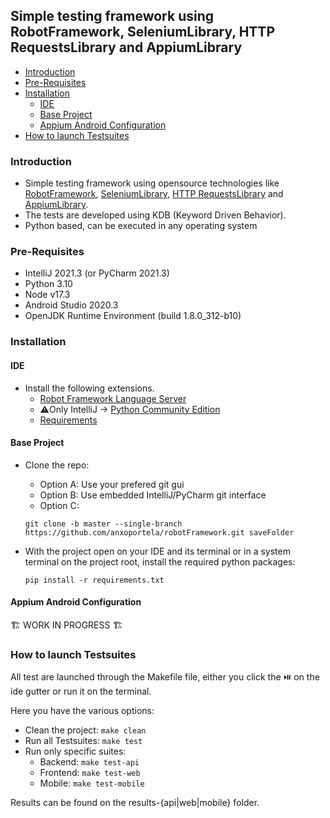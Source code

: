 ## Simple testing framework using RobotFramework, SeleniumLibrary, HTTP RequestsLibrary and AppiumLibrary

- [Introduction](#introduction)
- [Pre-Requisites](#pre-requisites)
- [Installation](#installation)
    + [IDE](#ide)
    + [Base Project](#base-project)
    + [Appium Android Configuration](#appium-android-configuration)
- [How to launch Testsuites](#how-to-launch-testsuites)

### Introduction

- Simple testing framework using opensource technologies like [RobotFramework](https://robotframework.org/), [SeleniumLibrary](https://robotframework.org/SeleniumLibrary/SeleniumLibrary.html), [HTTP RequestsLibrary](https://marketsquare.github.io/robotframework-requests/doc/RequestsLibrary.html) and [AppiumLibrary](https://serhatbolsu.github.io/robotframework-appiumlibrary/AppiumLibrary.html).
- The tests are developed using KDB (Keyword Driven Behavior).
- Python based, can be executed in any operating system



### Pre-Requisites

- IntelliJ 2021.3 (or PyCharm 2021.3)
- Python 3.10
- Node v17.3
- Android Studio 2020.3
- OpenJDK Runtime Environment (build 1.8.0_312-b10)



### Installation


#### IDE

- Install the following extensions.
    - [Robot Framework Language Server](https://plugins.jetbrains.com/plugin/16086-robot-framework-language-server)
    - :warning:Only IntelliJ -> [Python Community Edition](https://plugins.jetbrains.com/plugin/7322-python-community-edition)
    - [Requirements](https://plugins.jetbrains.com/plugin/10837-requirements)


#### Base Project

- Clone the repo:
    - Option A: Use your prefered git gui
    - Option B: Use embedded IntelliJ/PyCharm git interface
    - Option C:
    
    ` git clone -b master --single-branch https://github.com/anxoportela/robotFramework.git saveFolder `

- With the project open on your IDE and its terminal or in a system terminal on the project root, install the required python packages:

    ` pip install -r requirements.txt `


#### Appium Android Configuration

:building_construction: WORK IN PROGRESS :building_construction:



### How to launch Testsuites

All test are launched through the Makefile file, either you click the :play_or_pause_button: on the ide gutter or run it on the terminal. 

Here you have the various options:

 - Clean the project: ` make clean `
 - Run all Testsuites: ` make test `
 - Run only specific suites:
    - Backend: ` make test-api `
    - Frontend: ` make test-web `
    - Mobile: ` make test-mobile `

Results can be found on the results-{api|web|mobile} folder.